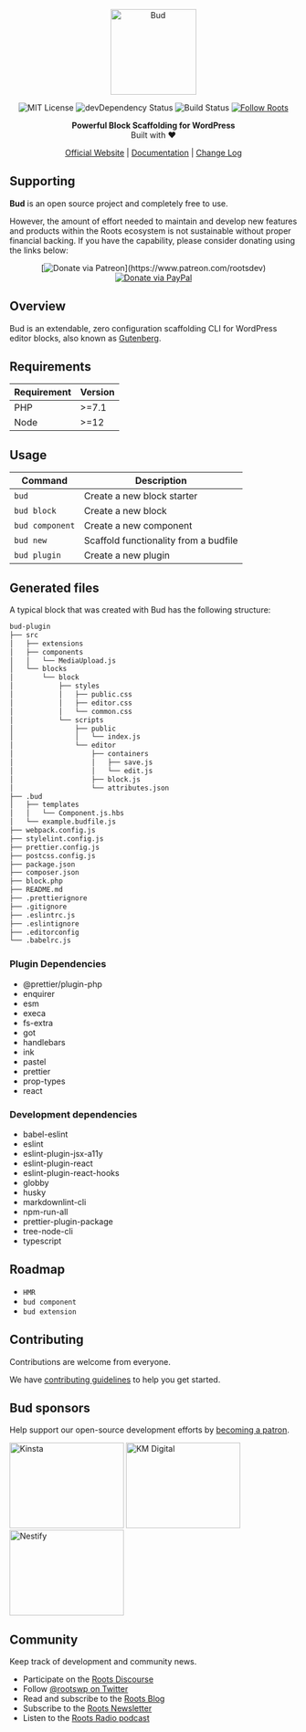 <p align="center">
  <img alt="Bud" src="https://cdn.roots.io/app/uploads/logo-bud.svg" width="150">
</p>

<p align="center">
  <img alt="MIT License" src="https://img.shields.io/github/license/roots/bud?color=%23525ddc&style=flat-square">

  <img alt="devDependency Status" src="https://img.shields.io/david/dev/roots/bud.svg?style=flat-square">

  <img alt="Build Status" src="https://img.shields.io/circleci/project/github/roots/bud/master.svg?style=flat-square">

  <a href="https://twitter.com/rootswp">
    <img alt="Follow Roots" src="https://img.shields.io/twitter/follow/rootswp.svg?style=flat-square&color=1da1f2" />
  </a>
</p>

<p align="center">
  <strong>Powerful Block Scaffolding for WordPress</strong>
  <br />
  Built with ❤️
</p>

<p align="center">
  <a href="https://roots.io">Official Website</a> | <a href="https://roots.io/docs/bud/master/usage">Documentation</a> | <a href="https://roots.io/docs/bud/master/changes">Change Log</a>
</p>

## Supporting

**Bud** is an open source project and completely free to use.

However, the amount of effort needed to maintain and develop new features and products within the Roots ecosystem is not sustainable without proper financial backing. If you have the capability, please consider donating using the links below:

<div align="center">

[![Donate via Patreon](https://img.shields.io/badge/donate-patreon-orange.svg?style=flat-square&logo=patreon")](https://www.patreon.com/rootsdev)
[![Donate via PayPal](https://img.shields.io/badge/donate-paypal-blue.svg?style=flat-square&logo=paypal)](https://www.paypal.me/rootsdev)

</div>

## Overview

Bud is an extendable, zero configuration scaffolding CLI for WordPress editor blocks, also known as [Gutenberg](https://wordpress.org/gutenberg/).

## Requirements

| Requirement | Version |
| ----------- | ------- |
| PHP         | >=7.1   |
| Node        | >=12    |

## Usage

| Command         | Description                           |
| --------------- | ------------------------------------- |
| `bud`           | Create a new block starter            |
| `bud block`     | Create a new block                    |
| `bud component` | Create a new component                |
| `bud new`       | Scaffold functionality from a budfile |
| `bud plugin`    | Create a new plugin                   |

## Generated files

A typical block that was created with Bud has the following structure:

```sh
bud-plugin
├── src
│   ├── extensions
│   ├── components
│   │   └── MediaUpload.js
│   └── blocks
│       └── block
│           ├── styles
│           │   ├── public.css
│           │   ├── editor.css
│           │   └── common.css
│           └── scripts
│               ├── public
│               │   └── index.js
│               └── editor
│                   ├── containers
│                   │   ├── save.js
│                   │   └── edit.js
│                   ├── block.js
│                   └── attributes.json
├── .bud
│   ├── templates
│   │   └── Component.js.hbs
│   └── example.budfile.js
├── webpack.config.js
├── stylelint.config.js
├── prettier.config.js
├── postcss.config.js
├── package.json
├── composer.json
├── block.php
├── README.md
├── .prettierignore
├── .gitignore
├── .eslintrc.js
├── .eslintignore
├── .editorconfig
└── .babelrc.js
```

### Plugin Dependencies

- @prettier/plugin-php
- enquirer
- esm
- execa
- fs-extra
- got
- handlebars
- ink
- pastel
- prettier
- prop-types
- react

### Development dependencies

- babel-eslint
- eslint
- eslint-plugin-jsx-a11y
- eslint-plugin-react
- eslint-plugin-react-hooks
- globby
- husky
- markdownlint-cli
- npm-run-all
- prettier-plugin-package
- tree-node-cli
- typescript

## Roadmap

- `HMR`
- `bud component`
- `bud extension`

## Contributing

Contributions are welcome from everyone.

We have [contributing guidelines](https://github.com/roots/guidelines/blob/master/CONTRIBUTING.md) to help you get started.

## Bud sponsors

Help support our open-source development efforts by [becoming a patron](https://www.patreon.com/rootsdev).

<a href="https://kinsta.com/?kaid=OFDHAJIXUDIV"><img src="https://cdn.roots.io/app/uploads/kinsta.svg" alt="Kinsta" width="200" height="150"></a> <a href="https://k-m.com/"><img src="https://cdn.roots.io/app/uploads/km-digital.svg" alt="KM Digital" width="200" height="150"></a> <a href="https://nestify.io/?utm_source=roots&utm_medium=banner&utm_campaign=footer"><img src="https://cdn.roots.io/app/uploads/nestify.svg" alt="Nestify" width="200" height="150"></a>

## Community

Keep track of development and community news.

- Participate on the [Roots Discourse](https://discourse.roots.io/)
- Follow [@rootswp on Twitter](https://twitter.com/rootswp)
- Read and subscribe to the [Roots Blog](https://roots.io/blog/)
- Subscribe to the [Roots Newsletter](https://roots.io/subscribe/)
- Listen to the [Roots Radio podcast](https://roots.io/podcast/)
